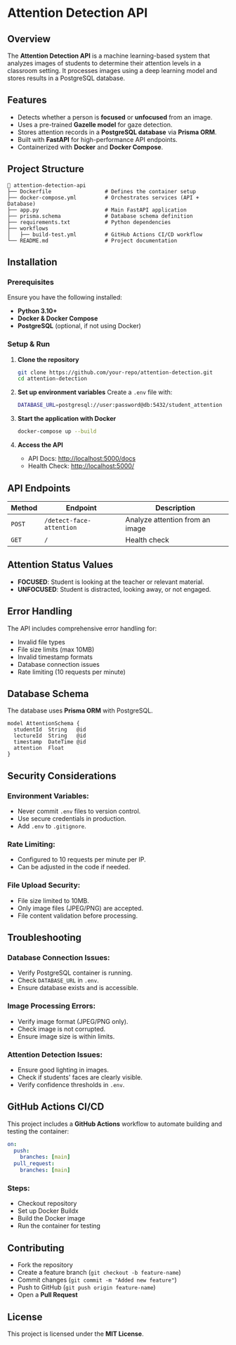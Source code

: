 # Attention Detection API

## Overview
The **Attention Detection API** is a machine learning-based system that analyzes images of students to determine their attention levels in a classroom setting. It processes images using a deep learning model and stores results in a PostgreSQL database.

## Features
- Detects whether a person is **focused** or **unfocused** from an image.
- Uses a pre-trained **Gazelle model** for gaze detection.
- Stores attention records in a **PostgreSQL database** via **Prisma ORM**.
- Built with **FastAPI** for high-performance API endpoints.
- Containerized with **Docker** and **Docker Compose**.

## Project Structure
```
📂 attention-detection-api
├── Dockerfile                 # Defines the container setup
├── docker-compose.yml         # Orchestrates services (API + Database)
├── app.py                     # Main FastAPI application
├── prisma.schema              # Database schema definition
├── requirements.txt           # Python dependencies
├── workflows
│   ├── build-test.yml         # GitHub Actions CI/CD workflow
└── README.md                  # Project documentation
```

## Installation
### Prerequisites
Ensure you have the following installed:
- **Python 3.10+**
- **Docker & Docker Compose**
- **PostgreSQL** (optional, if not using Docker)

### Setup & Run
1. **Clone the repository**
   ```sh
   git clone https://github.com/your-repo/attention-detection.git
   cd attention-detection
   ```

2. **Set up environment variables**
   Create a `.env` file with:
   ```sh
   DATABASE_URL=postgresql://user:password@db:5432/student_attention
   ```

3. **Start the application with Docker**
   ```sh
   docker-compose up --build
   ```

4. **Access the API**
   - API Docs: [http://localhost:5000/docs](http://localhost:5000/docs)
   - Health Check: [http://localhost:5000/](http://localhost:5000/)

## API Endpoints
| Method | Endpoint | Description |
|--------|---------|-------------|
| `POST` | `/detect-face-attention` | Analyze attention from an image |
| `GET`  | `/` | Health check |

## Attention Status Values
- **FOCUSED**: Student is looking at the teacher or relevant material.
- **UNFOCUSED**: Student is distracted, looking away, or not engaged.

## Error Handling
The API includes comprehensive error handling for:
- Invalid file types
- File size limits (max 10MB)
- Invalid timestamp formats
- Database connection issues
- Rate limiting (10 requests per minute)

## Database Schema
The database uses **Prisma ORM** with PostgreSQL.
```prisma
model AttentionSchema {
  studentId  String   @id
  lectureId  String   @id
  timestamp  DateTime @id
  attention  Float
}
```

## Security Considerations
### Environment Variables:
- Never commit `.env` files to version control.
- Use secure credentials in production.
- Add `.env` to `.gitignore`.

### Rate Limiting:
- Configured to 10 requests per minute per IP.
- Can be adjusted in the code if needed.

### File Upload Security:
- File size limited to 10MB.
- Only image files (JPEG/PNG) are accepted.
- File content validation before processing.

## Troubleshooting
### Database Connection Issues:
- Verify PostgreSQL container is running.
- Check `DATABASE_URL` in `.env`.
- Ensure database exists and is accessible.

### Image Processing Errors:
- Verify image format (JPEG/PNG only).
- Check image is not corrupted.
- Ensure image size is within limits.

### Attention Detection Issues:
- Ensure good lighting in images.
- Check if students' faces are clearly visible.
- Verify confidence thresholds in `.env`.

## GitHub Actions CI/CD
This project includes a **GitHub Actions** workflow to automate building and testing the container:
```yaml
on:
  push:
    branches: [main]
  pull_request:
    branches: [main]
```
### Steps:
- Checkout repository
- Set up Docker Buildx
- Build the Docker image
- Run the container for testing

## Contributing
- Fork the repository
- Create a feature branch (`git checkout -b feature-name`)
- Commit changes (`git commit -m "Added new feature"`)
- Push to GitHub (`git push origin feature-name`)
- Open a **Pull Request**

## License
This project is licensed under the **MIT License**.

